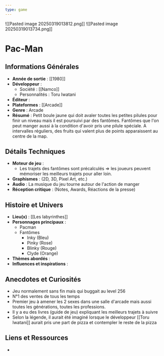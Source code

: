 ```yaml
---
type: game
---
```

![[Pasted image 20250319013812.png]]  ![[Pasted image 20250319013734.png]]
# Pac-Man

## Informations Générales

- **Année de sortie** : [[1980]]
- **Développeur** : 
	- Société : [[Namco]]
	- Personnalités : Toru Iwatani 
- **Éditeur** : 
- **Plateformes** : [[Arcade]]
- **Genre** : Arcade
- **Résumé** : Petit boule jaune qui doit avaler toutes les petites pilules pour finir un niveau mais il est poursuivi par des fantômes. Fantômes que l'on peut manger aussi à la condition d'avoir pris une pilule spéciale. A intervalles réguliers, des fruits qui valent plus de points apparaissent au centre de la map.

## Détails Techniques
- **Moteur de jeu** : 
	- Les trajets des fantômes sont précalculés => les joueurs peuvent mémoriser les meilleurs trajets pour aller loin.
- **Graphismes** : (2D, 3D, Pixel Art, etc.)
- **Audio** : La musique du jeu tourne autour de l'action de manger
- **Réception critique** : (Notes, Awards, Réactions de la presse)

## Histoire et Univers
- **Lieu(x)** : [[Les labyrinthes]]
- **Personnages principaux** : 
	- Pacman
	- Fantômes 
		- Inky (Bleu)
		- Pinky (Rose)
		- Blinky (Rouge)
		- Clyde (Orange)
- **Thèmes abordés** : 
- **Influences et inspirations** : 
## Anecdotes et Curiosités
- Jeu normalement sans fin mais qui buggait au level 256
- N°1 des ventes de tous les temps
- Premier jeu à amener les 2 sexes dans une salle d'arcade mais aussi toutes les générations, toutes les professions.
- Il y a eu des livres (guide de jeu) expliquant les meilleurs trajets à suivre
- Selon la légende, il aurait été imaginé lorsque le développeur [[Toru Iwatani]] aurait pris une part de pizza et contempler le reste de la pizza
## Liens et Ressources
- 